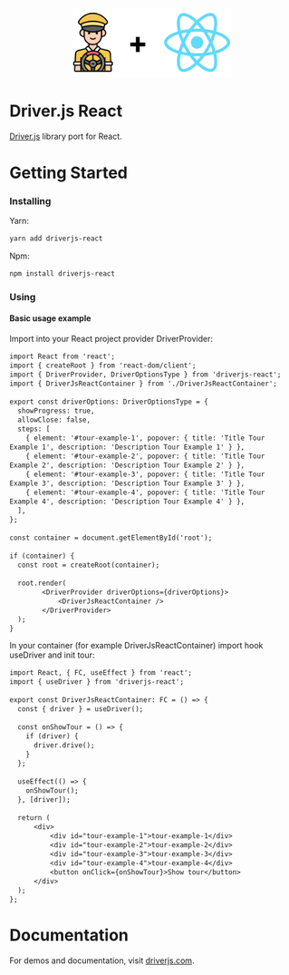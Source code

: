 <h3 align="center">
    <img width="280" src="./public/driverjs-react.png" />
</h3>

# Driver.js React
[Driver.js](https://github.com/kamranahmedse/driver.js) library port for React.

# Getting Started

### Installing

Yarn:
```bash
yarn add driverjs-react
```

Npm:
```bash
npm install driverjs-react
```
### Using

#### Basic usage example

Import into your React project provider DriverProvider:

```tsx
import React from 'react';
import { createRoot } from 'react-dom/client';
import { DriverProvider, DriverOptionsType } from 'driverjs-react';
import { DriverJsReactContainer } from './DriverJsReactContainer';

export const driverOptions: DriverOptionsType = {
  showProgress: true,
  allowClose: false,
  steps: [
    { element: '#tour-example-1', popover: { title: 'Title Tour Example 1', description: 'Description Tour Example 1' } },
    { element: '#tour-example-2', popover: { title: 'Title Tour Example 2', description: 'Description Tour Example 2' } },
    { element: '#tour-example-3', popover: { title: 'Title Tour Example 3', description: 'Description Tour Example 3' } },
    { element: '#tour-example-4', popover: { title: 'Title Tour Example 4', description: 'Description Tour Example 4' } },
  ],
};

const container = document.getElementById('root');

if (container) {
  const root = createRoot(container);

  root.render(
        <DriverProvider driverOptions={driverOptions}>
            <DriverJsReactContainer />
        </DriverProvider>
  );
}
```

In your container (for example DriverJsReactContainer) import hook useDriver and init tour:
```tsx
import React, { FC, useEffect } from 'react';
import { useDriver } from 'driverjs-react';

export const DriverJsReactContainer: FC = () => {
  const { driver } = useDriver();

  const onShowTour = () => {
    if (driver) {
      driver.drive();
    }
  };

  useEffect(() => {
    onShowTour();
  }, [driver]);

  return (
      <div>
          <div id="tour-example-1">tour-example-1</div>
          <div id="tour-example-2">tour-example-2</div>
          <div id="tour-example-3">tour-example-3</div>
          <div id="tour-example-4">tour-example-4</div>
          <button onClick={onShowTour}>Show tour</button>
      </div>
  );
};
```
# Documentation

For demos and documentation, visit [driverjs.com](https://driverjs.com/).
